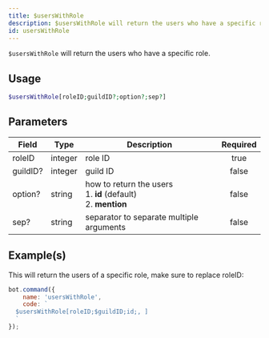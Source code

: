 ```yaml
---
title: $usersWithRole
description: $usersWithRole will return the users who have a specific role.
id: usersWithRole
---
```


`$usersWithRole` will return the users who have a specific role.

## Usage

```php
$usersWithRole[roleID;guildID?;option?;sep?]
```

## Parameters

| Field    | Type    | Description                                                              | Required |
|----------|---------|--------------------------------------------------------------------------|:--------:|
| roleID   | integer | role ID                                                                  |   true   |
| guildID? | integer | guild ID                                                                 |  false   |
| option?  | string  | how to return the users <br /> 1. **id** (default) <br /> 2. **mention** |  false   |
| sep?     | string  | separator to separate multiple arguments                                 |  false   |

## Example(s)

This will return the users of a specific role, make sure to replace roleID:

```javascript
bot.command({
    name: 'usersWithRole',
    code: `
  $usersWithRole[roleID;$guildID;id;, ]
  `
});
```
